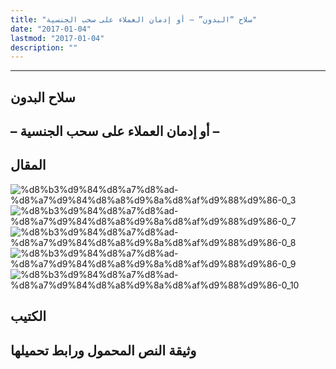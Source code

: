 ```yaml
---
title: "سلاح “البدون” – أو إدمان العملاء على سحب الجنسية"
date: "2017-01-04"
lastmod: "2017-01-04"
description: ""
---
```

****

## **سلاح البدون**

## **– أو إدمان العملاء على سحب الجنسية –**

## المقال

![%d8%b3%d9%84%d8%a7%d8%ad-%d8%a7%d9%84%d8%a8%d9%8a%d8%af%d9%88%d9%86-0_3](https://abouyaarebmarzouki.wordpress.com/wp-content/uploads/2017/01/d8b3d984d8a7d8ad-d8a7d984d8a8d98ad8afd988d986-0_3.png?w=648) ![%d8%b3%d9%84%d8%a7%d8%ad-%d8%a7%d9%84%d8%a8%d9%8a%d8%af%d9%88%d9%86-0_7](https://abouyaarebmarzouki.wordpress.com/wp-content/uploads/2017/01/d8b3d984d8a7d8ad-d8a7d984d8a8d98ad8afd988d986-0_7.png?w=648) ![%d8%b3%d9%84%d8%a7%d8%ad-%d8%a7%d9%84%d8%a8%d9%8a%d8%af%d9%88%d9%86-0_8](https://abouyaarebmarzouki.wordpress.com/wp-content/uploads/2017/01/d8b3d984d8a7d8ad-d8a7d984d8a8d98ad8afd988d986-0_8.png?w=648) ![%d8%b3%d9%84%d8%a7%d8%ad-%d8%a7%d9%84%d8%a8%d9%8a%d8%af%d9%88%d9%86-0_9](https://abouyaarebmarzouki.wordpress.com/wp-content/uploads/2017/01/d8b3d984d8a7d8ad-d8a7d984d8a8d98ad8afd988d986-0_9.png?w=648) ![%d8%b3%d9%84%d8%a7%d8%ad-%d8%a7%d9%84%d8%a8%d9%8a%d8%af%d9%88%d9%86-0_10](https://abouyaarebmarzouki.wordpress.com/wp-content/uploads/2017/01/d8b3d984d8a7d8ad-d8a7d984d8a8d98ad8afd988d986-0_10.png?w=648)

## الكتيب

## وثيقة النص المحمول ورابط تحميلها

###